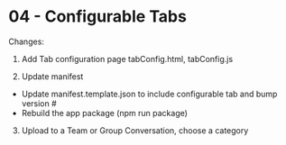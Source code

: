 # 04 - Configurable Tabs

Changes:

1. Add Tab configuration page tabConfig.html, tabConfig.js

2. Update manifest
  - Update manifest.template.json to include configurable tab and bump version #
  - Rebuild the app package (npm run package)

3. Upload to a Team or Group Conversation, choose a category
